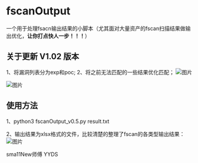 # fscanOutput

一个用于处理fsacn输出结果的小脚本（尤其面对大量资产的fscan扫描结果做输出优化，**让你打点快人一步！！！**）


## 关于更新 V1.02 版本

1、将漏洞列表分为exp和poc;
2、将之前无法匹配的一些结果优化匹配；
![图片](https://user-images.githubusercontent.com/46238787/174651191-2f3d0fbf-2358-40b9-9bbc-047beb27e0a9.png)

![图片](https://user-images.githubusercontent.com/46238787/174651252-22edc59f-3b87-48cc-9fde-6dcabf343568.png)


## 使用方法

1、python3 fscanOutput_v0.5.py result.txt

2、输出结果为xlsx格式的文件，比较清楚的整理了fscan的各类型输出结果：
![图片](https://user-images.githubusercontent.com/46238787/160351612-00308a30-2241-4924-988c-8b9f063f9d76.png)



sma11New师傅 YYDS
